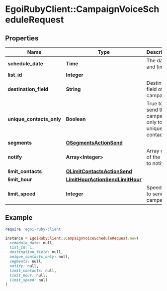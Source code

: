 # EgoiRubyClient::CampaignVoiceScheduleRequest

## Properties

| Name | Type | Description | Notes |
| ---- | ---- | ----------- | ----- |
| **schedule_date** | **Time** | The date and time | [optional] |
| **list_id** | **Integer** |  |  |
| **destination_field** | **String** | Destination field of this campaign |  |
| **unique_contacts_only** | **Boolean** | True to send the campaign only to unique contacts | [optional][default to false] |
| **segments** | [**OSegmentsActionSend**](OSegmentsActionSend.md) |  |  |
| **notify** | **Array&lt;Integer&gt;** | Array of IDs of the users to notify | [optional] |
| **limit_contacts** | [**OLimitContactsActionSend**](OLimitContactsActionSend.md) |  | [optional] |
| **limit_hour** | [**LimitHourActionSendLimitHour**](LimitHourActionSendLimitHour.md) |  | [optional] |
| **limit_speed** | **Integer** | Speed limit to send the campaign | [optional] |

## Example

```ruby
require 'egoi-ruby-client'

instance = EgoiRubyClient::CampaignVoiceScheduleRequest.new(
  schedule_date: null,
  list_id: 1,
  destination_field: null,
  unique_contacts_only: null,
  segments: null,
  notify: null,
  limit_contacts: null,
  limit_hour: null,
  limit_speed: null
)
```

